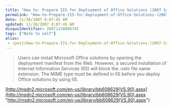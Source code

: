 ```yaml
---
title: "How to: Prepare IIS for Deployment of Office Solutions (2007 System)"
permalink: "How-to-Prepare-IIS-for-Deployment-of-Office-Solutions-(2007-System)"
date: 11/30/2007 8:07:45 AM
updated: 11/30/2007 8:07:45 AM
disqusIdentifier: 20071130080745
tags: ["Note to self"]
alias:
 - /post/How-to-Prepare-IIS-for-Deployment-of-Office-Solutions-(2007-System).aspx/index.html
---
```

> Users can install Microsoft Office solutions by opening the deployment manifest from the Web. However, a secured installation of Internet Information Services (IIS) will block the .vsto file name extension. The MIME type must be defined in IIS before you deploy Office solutions by using IIS.

[http://msdn2.microsoft.com/en-us/library/bb608629(VS.90).aspx](http://msdn2.microsoft.com/en-us/library/bb608629(VS.90).aspx "http://msdn2.microsoft.com/en-us/library/bb608629(VS.90).aspx")
